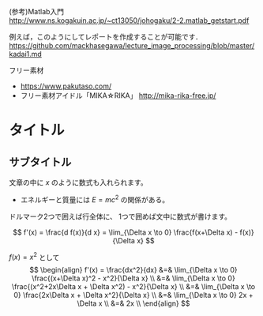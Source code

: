 (参考)Matlab入門  
http://www.ns.kogakuin.ac.jp/~ct13050/johogaku/2-2.matlab_getstart.pdf

例えば，このようにしてレポートを作成することが可能です．  
https://github.com/mackhasegawa/lecture_image_processing/blob/master/kadai1.md


フリー素材
- https://www.pakutaso.com/ 
- フリー素材アイドル「MIKA☆RIKA」 http://mika-rika-free.jp/









# タイトル
## サブタイトル

文章の中に $x$ のように数式も入れられます。

- エネルギーと質量には $E = mc^2$ の関係がある。

ドルマーク2つで囲えば行全体に、
1つで囲めば文中に数式が書けます。

$$
f'(x) = \frac{d f(x)}{d x} = \lim_{\Delta x \to 0} \frac{f(x+\Delta x) - f(x)}{\Delta x}
$$

$f(x) = x^2$ として
$$
\begin{align}
f'(x) = \frac{dx^2}{dx} &=& \lim_{\Delta x \to 0} \frac{(x+\Delta x)^2 - x^2}{\Delta x} \\
&=&  \lim_{\Delta x \to 0} \frac{(x^2+2x\Delta x + \Delta x^2) - x^2}{\Delta x} \\
&=&  \lim_{\Delta x \to 0} \frac{2x\Delta x + \Delta x^2}{\Delta x} \\
&=&  \lim_{\Delta x \to 0} 2x + \Delta x \\
&=&  2x \\
\end{align}
$$
